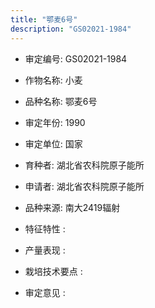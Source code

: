 ```yaml
---
title: "鄂麦6号"
description: "GS02021-1984"
---
```

* 审定编号:  GS02021-1984

*  作物名称:  小麦

*  品种名称:  鄂麦6号

*  审定年份:  1990

*  审定单位:  国家

* 育种者:  湖北省农科院原子能所

*  申请者:  湖北省农科院原子能所

*  品种来源:  南大2419辐射

*  特征特性 : 

 
*  产量表现 : 


*  栽培技术要点 : 


*  审定意见 : 


